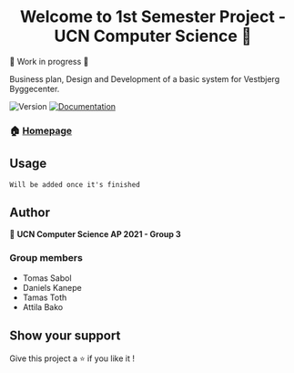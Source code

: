 <h1 align="center">Welcome to 1st Semester Project - UCN Computer Science 👋</h1>
<p>🚧 Work in progress 🚧</p>
<p>Business plan, Design and Development of a basic system for Vestbjerg Byggecenter.</p>
<p>
  <img alt="Version" src="https://img.shields.io/badge/version-1.0.0-blue.svg?cacheSeconds=2592000" />
  <a href="" target="_blank">
    <img alt="Documentation" src="https://img.shields.io/badge/documentation-yes-brightgreen.svg" />
  </a>  
</p>

### 🏠 [Homepage](https://github.com/tomassabol/UCN-semester1-project)

## Usage

```
Will be added once it's finished
```

## Author

👤 **UCN Computer Science AP 2021 - Group 3**


### Group members
* Tomas Sabol
* Daniels Kanepe
* Tamas Toth
* Attila Bako


## Show your support

Give this project a ⭐️ if you like it !
